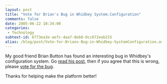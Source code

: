 ```yaml
---
layout: post
title: "Vote for Brian's Bug in Whidbey System.Configuration"
comments: false
date: 2005-06-22 10:34:00
categories:
 - Technology
subtext-id: 6773ea3e-aefc-4aa7-8eb8-0cc672eab215
alias: /blog/post/Vote-for-Brians-Bug-in-Whidbey-SystemConfiguration.aspx
---
```



My good friend Brian Button has found an interesting bug in Whidbey's configuration system. Go [read his post](http://www.agileprogrammer.com/oneagilecoder/archive/2005/06/11/3689.aspx), then if you agree that this is wrong, please [vote for the bug](http://lab.msdn.microsoft.com/ProductFeedback/viewfeedback.aspx?feedbackid=2e8b3699-0288-4756-bba6-227bce82b9e1).

Thanks for helping make the platform better!
